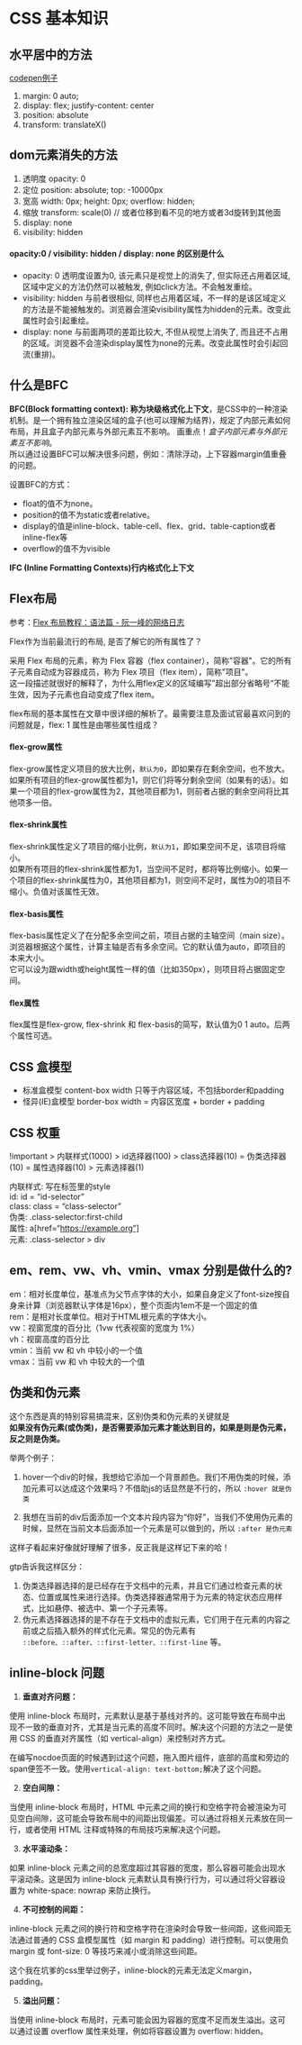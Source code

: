# CSS 基本知识


## 水平居中的方法
[codepen例子](https://codepen.io/986191391/pen/oNYEzxd)
1. margin: 0 auto;
2. display: flex; justify-content: center
3. position: absolute
4. transform: translateX()

## dom元素消失的方法
1. 透明度 opacity: 0
2. 定位 position: absolute; top: -10000px
3. 宽高 width: 0px; height: 0px; overflow: hidden;
4. 缩放 transform: scale(0) // 或者位移到看不见的地方或者3d旋转到其他面
5. display: none
6. visibility: hidden

#### **opacity:0 / visibility: hidden / display: none 的区别是什么**
- opacity: 0
透明度设置为0, 该元素只是视觉上的消失了, 但实际还占用着区域, 区域中定义的方法仍然可以被触发, 例如click方法。不会触发重绘。
- visibility: hidden
与前者很相似, 同样也占用着区域，不一样的是该区域定义的方法是不能被触发的。浏览器会渲染visibility属性为hidden的元素。改变此属性时会引起重绘。
- display: none
与前面两项的差距比较大, 不但从视觉上消失了, 而且还不占用的区域。浏览器不会渲染display属性为none的元素。改变此属性时会引起回流(重排)。


## 什么是BFC
<!-- [BFC 参考文章](https://blog.csdn.net/sinat_36422236/article/details/88763187) -->

**BFC(Block formatting context): 称为块级格式化上下文**，是CSS中的一种渲染机制。是一个拥有独立渲染区域的盒子(也可以理解为结界)，规定了内部元素如何布局，并且盒子内部元素与外部元素互不影响。
画重点！*盒子内部元素与外部元素互不影响*。<br>
所以通过设置BFC可以解决很多问题，例如：清除浮动，上下容器margin值重叠的问题。

设置BFC的方式：
- float的值不为none。
- position的值不为static或者relative。
- display的值是inline-block、table-cell、flex、grid、table-caption或者inline-flex等
- overflow的值不为visible


**IFC (Inline Formatting Contexts)行内格式化上下文**

## Flex布局
参考：[Flex 布局教程：语法篇 - 阮一峰的网络日志](http://www.ruanyifeng.com/blog/2015/07/flex-grammar.html)

Flex作为当前最流行的布局, 是否了解它的所有属性了？

采用 Flex 布局的元素，称为 Flex 容器（flex container），简称"容器"。它的所有子元素自动成为容器成员，称为 Flex 项目（flex item），简称"项目"。<br>
这一段描述就很好的解释了，为什么用flex定义的区域编写”超出部分省略号“不能生效，因为子元素也自动变成了flex item。

flex布局的基本属性在文章中很详细的解析了。最需要注意及面试官最喜欢问到的问题就是，flex: 1 属性是由哪些属性组成？

#### flex-grow属性
flex-grow属性定义项目的放大比例，`默认为0`，即如果存在剩余空间，也不放大。<br>
如果所有项目的flex-grow属性都为1，则它们将等分剩余空间（如果有的话）。如果一个项目的flex-grow属性为2，其他项目都为1，则前者占据的剩余空间将比其他项多一倍。

#### flex-shrink属性
flex-shrink属性定义了项目的缩小比例，`默认为1`，即如果空间不足，该项目将缩小。<br>
如果所有项目的flex-shrink属性都为1，当空间不足时，都将等比例缩小。如果一个项目的flex-shrink属性为0，其他项目都为1，则空间不足时，属性为0的项目不缩小。负值对该属性无效。

#### flex-basis属性
flex-basis属性定义了在分配多余空间之前，项目占据的主轴空间（main size）。浏览器根据这个属性，计算主轴是否有多余空间。它的默认值为auto，即项目的本来大小。<br>
它可以设为跟width或height属性一样的值（比如350px），则项目将占据固定空间。

#### flex属性
flex属性是flex-grow, flex-shrink 和 flex-basis的简写，默认值为0 1 auto。后两个属性可选。


## CSS 盒模型
-  标准盒模型 content-box
width 只等于内容区域，不包括border和padding
-  怪异(IE)盒模型 border-box
width = 内容区宽度 + border + padding


## CSS 权重
!important > 内联样式(1000) > id选择器(100) > class选择器(10) = 伪类选择器(10) = 属性选择器(10) > 元素选择器(1)

内联样式: 写在标签里的style<br>
id: id = “id-selector”<br>
class: class = “class-selector”<br>
伪类: .class-selector:first-child<br>
属性: a[href=“https://example.org”]<br>
元素: .class-selector > div

## em、rem、vw、vh、vmin、vmax 分别是做什么的?
em：相对长度单位，基准点为父节点字体的大小，如果自身定义了font-size按自身来计算（浏览器默认字体是16px），整个页面内1em不是一个固定的值<br>
rem：是相对长度单位。相对于HTML根元素的字体大小。<br>
vw：视窗宽度的百分比（1vw 代表视窗的宽度为 1%）<br>
vh：视窗高度的百分比<br>
vmin：当前 vw 和 vh 中较小的一个值<br>
vmax：当前 vw 和 vh 中较大的一个值

## 伪类和伪元素
这个东西是真的特别容易搞混来，区别伪类和伪元素的关键就是<br>
**如果没有伪元素(或伪类)，是否需要添加元素才能达到目的，如果是则是伪元素，反之则是伪类。**

举两个例子：
1. hover一个div的时候，我想给它添加一个背景颜色。我们不用伪类的时候，添加元素可以达成这个效果吗？不借助js的话显然是不行的，所以 `:hover 就是伪类`

2. 我想在当前的div后面添加一个文本片段内容为“你好”，当我们不使用伪元素的时候，显然在当前文本后面添加一个元素是可以做到的，所以 `:after 是伪元素`

这样子看起来好像就好理解了很多，反正我是这样记下来的哈！

gtp告诉我这样区分：
1. 伪类选择器选择的是已经存在于文档中的元素，并且它们通过检查元素的状态、位置或属性来进行选择。伪类选择器通常用于为元素的特定状态应用样式，比如悬停、被选中、第一个子元素等。
2. 伪元素选择器选择的是不存在于文档中的虚拟元素，它们用于在元素的内容之前或之后插入额外的样式化元素。常见的伪元素有 `::before、::after、::first-letter、::first-line` 等。

## inline-block 问题

1. **垂直对齐问题：**

使用 inline-block 布局时，元素默认是基于基线对齐的。这可能导致在布局中出现不一致的垂直对齐，尤其是当元素的高度不同时。解决这个问题的方法之一是使用 CSS 的垂直对齐属性（如 vertical-align）来控制对齐方式。

在编写nocdoe页面的时候遇到过这个问题，拖入图片组件，底部的高度和旁边的span便签不一致。使用`vertical-align: text-bottom;`解决了这个问题。

2. **空白间隙：**

当使用 inline-block 布局时，HTML 中元素之间的换行和空格字符会被渲染为可见空白间隙，这可能会导致布局中的间距出现偏差。可以通过将相关元素放在同一行，或者使用 HTML 注释或特殊的布局技巧来解决这个问题。

3. **水平滚动条：**

如果 inline-block 元素之间的总宽度超过其容器的宽度，那么容器可能会出现水平滚动条。这是因为 inline-block 元素默认具有换行行为，可以通过将父容器设置为 white-space: nowrap 来防止换行。

4. **不可控制的间距：**

inline-block 元素之间的换行符和空格字符在渲染时会导致一些间距，这些间距无法通过普通的 CSS 盒模型属性（如 margin 和 padding）进行控制。可以使用负 margin 或 font-size: 0 等技巧来减小或消除这些间距。

这个我在坑爹的css里举过例子，inline-block的元素无法定义margin，padding。

5. **溢出问题：**

当使用 inline-block 布局时，元素可能会因为容器的宽度不足而发生溢出。这可以通过设置 overflow 属性来处理，例如将容器设置为 overflow: hidden。




